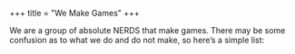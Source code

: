 +++
title = "We Make Games"
+++

We are a group of absolute NERDS that make games. There may be some confusion
as to what we do and do not make, so here&rsquo;s a simple list:
